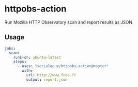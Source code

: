 # httpobs-action

Run Mozilla HTTP Observatory scan and report results as JSON.

## Usage

```yaml
jobs:
  scan:
    runs-on: ubuntu-latest
    steps:
      - uses: "socialgouv/httpobs-action@master"
        with:
          url: http://www.free.fr
          output: report.json
```
